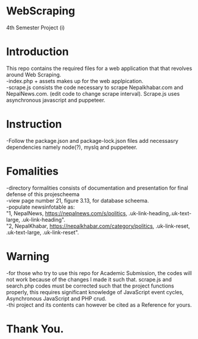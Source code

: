 # WebScraping
4th Semester Project (i)
# Introduction
This repo contains the required files for a web application that that revolves around Web Scraping.
<br>
-index.php + assets makes up for the web applpication.
<br>
-scrape.js consists the code necessary to scrape Nepalkhabar.com and NepalNews.com. (edit code to change scrape interval). Scrape.js uses asynchronous javascript and puppeteer.

# Instruction
-Follow the package.json and package-lock.json files add necessasry dependencies namely node(?), myslq and puppeteer.

# Fomalities
-directory formalities consists of documentation and presentation for final defense of this projescheema
<br>
-view page number 21, figure 3.13, for database scheema. 
<br>
-populate newsinfotable as: 
<br> "1, NepalNews, https://nepalnews.com/s/politics, .uk-link-heading,.uk-text-large, .uk-link-heading".
<br> "2, NepalKhabar, https://nepalkhabar.com/category/politics, .uk-link-reset, .uk-text-large, .uk-link-reset".
<br>

# Warning 
-for those who try to use this repo for Academic Submission, the  codes will not work because of the changes I made it such that. scrape.js and search.php codes must be corrected such that the project functions properly, this requires significant knowledge of JavaScript event cycles, Asynchronous JavaScript and PHP crud.
<br>
-thi project and its contents can however be cited as a Reference for yours.
# Thank You. 
